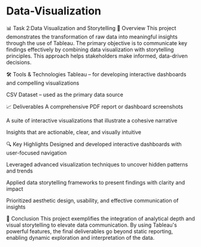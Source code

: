# Data-Visualization
📊 Task 2:Data Visualization and Storytelling
🎯 Overview
This project demonstrates the transformation of raw data into meaningful insights through the use of Tableau. The primary objective is to communicate key findings effectively by combining data visualization with storytelling principles. This approach helps stakeholders make informed, data-driven decisions.

🛠 Tools & Technologies
Tableau – for developing interactive dashboards and compelling visualizations

CSV Dataset – used as the primary data source

📈 Deliverables
A comprehensive PDF report or dashboard screenshots

A suite of interactive visualizations that illustrate a cohesive narrative

Insights that are actionable, clear, and visually intuitive

🔍 Key Highlights
Designed and developed interactive dashboards with user-focused navigation

Leveraged advanced visualization techniques to uncover hidden patterns and trends

Applied data storytelling frameworks to present findings with clarity and impact

Prioritized aesthetic design, usability, and effective communication of insights

📌 Conclusion
This project exemplifies the integration of analytical depth and visual storytelling to elevate data communication. By using Tableau's powerful features, the final deliverables go beyond static reporting, enabling dynamic exploration and interpretation of the data.
